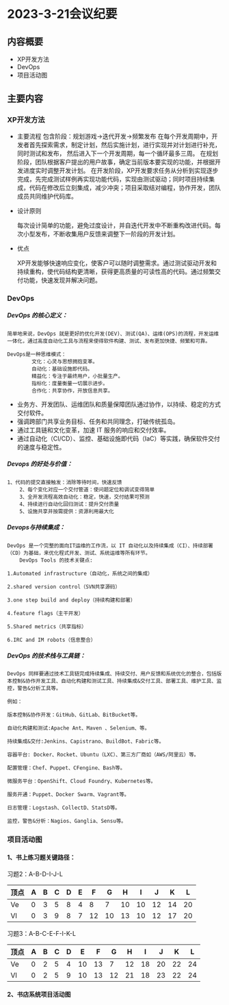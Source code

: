 # 2023-3-21会议纪要

## 内容概要

* XP开发方法
* DevOps
* 项目活动图

## 主要内容

### XP开发方法

* 主要流程
  包含阶段：规划游戏->迭代开发->频繁发布
  在每个开发周期中，开发者首先探索需求，制定计划，然后实施计划，进行实现并对计划进行补充，同时测试和发布，  然后进入下一个开发周期，每一个循环最多三周。
  在规划阶段，团队根据客户提出的用户故事，确定当前版本要实现的功能，并根据开发进度实时调整开发计划。
  在开发阶段，XP开发要求任务从分析到实现逐步完成，先完成测试样例再实现功能代码，实现由测试驱动；同时项目持续集成，代码在修改后立刻集成，减少冲突；项目采取结对编程，协作开发，团队成员共同维护代码库。
* 设计原则

  每次设计简单的功能，避免过度设计，并自迭代开发中不断重构改进代码。每次小型发布，不断收集用户反馈来调整下一阶段的开发计划。
* 优点

  XP开发能够快速响应变化，使客户可以随时调整需求。通过测试驱动开发和持续重构，使代码结构更清晰，获得更高质量的可读性高的代码。通过频繁交付功能，快速发现并解决问题。

### DevOps

##### DevOps 的核心定义：

    简单地来说，DevOps 就是更好的优化开发(DEV)、测试(QA)、运维(OPS)的流程，开发运维一体化，通过高度自动化工具与流程来使得软件构建、测试、发布更加快捷、频繁和可靠。

    DevOps是一种思维模式：
			文化：心灵与思想拥抱变革。
			自动化：基础设施即代码。
			精益化：专注于最终用户，小批量生产。
			指标化：度量衡量一切展示进步。
			合作化：共享协作，开放信息共享。

- 业务方、开发团队、运维团队和质量保障团队通过协作，以持续、稳定的方式交付软件。
- 强调跨部门共享业务目标、任务和共同理念，打破传统孤岛。
- 通过工具链和文化变革，加速 IT 服务的响应和交付效率。
- 通过自动化（CI/CD）、监控、基础设施即代码（IaC）等实践，确保软件交付的速度与稳定性。

##### Devops 的好处与价值：

    1、代码的提交直接触发：消除等待时间，快速反馈
		2、每个变化对应一个交付管道：使问题定位和调试变得简单
		3、全开发流程高效自动化：稳定，快速，交付结果可预测
		4、持续进行自动化回归测试：提升交付质量
		5、设施共享并按需提供：资源利用最大化

##### Devops与持续集成：

    DevOps 是一个完整的面向IT运维的工作流，以 IT 自动化以及持续集成（CI）、持续部署（CD）为基础，来优化程式开发、测试、系统运维等所有环节。
		DevOps Tools 的技术关键点:

    1.Automated infrastructure（自动化，系统之间的集成）

    2.shared version control（SVN共享源码）

    3.one step build and deploy（持续构建和部署）

    4.feature flags（主干开发）

    5.Shared metrics（共享指标）

    6.IRC and IM robots（信息整合）

##### DevOps 的技术栈与工具链：

    DevOps 同样要通过技术工具链完成持续集成、持续交付、用户反馈和系统优化的整合，包括版本控制&协作开发工具、自动化构建和测试工具、持续集成&交付工具、部署工具、维护工具、监控，警告&分析工具等。

    例如：

    版本控制&协作开发：GitHub、GitLab、BitBucket等。

    自动化构建和测试:Apache Ant、Maven 、Selenium、等。

    持续集成&交付:Jenkins、Capistrano、BuildBot、Fabric等。

    容器平台: Docker、Rocket、Ubuntu（LXC）、第三方厂商如（AWS/阿里云）等。

    配置管理：Chef、Puppet、CFengine、Bash等。

    微服务平台：OpenShift、Cloud Foundry、Kubernetes等。

    服务开通：Puppet、Docker Swarm、Vagrant等。

    日志管理：Logstash、CollectD、StatsD等。

    监控，警告&分析：Nagios、Ganglia、Sensu等。

### 项目活动图

#### 1、书上练习题关键路径：

习题2：A-B-D-I-J-L

| 顶点 | A | B | C | D | E | F  | G  | H  | I  | J  | K  | L  |
| ---- | - | - | - | - | - | -- | -- | -- | -- | -- | -- | -- |
| Ve   | 0 | 3 | 5 | 8 | 4 | 8  | 7  | 10 | 10 | 12 | 14 | 20 |
| Vl   | 0 | 3 | 9 | 8 | 7 | 12 | 10 | 13 | 10 | 12 | 17 | 20 |

习题3：A-B-C-E-F-I-K-L

| 顶点 | A | B | C | D | E  | F  | G  | H  | I  | J  | K  | L  |
| ---- | - | - | - | - | -- | -- | -- | -- | -- | -- | -- | -- |
| Ve   | 0 | 2 | 5 | 4 | 10 | 13 | 7  | 12 | 18 | 20 | 22 | 24 |
| Vl   | 0 | 2 | 5 | 9 | 10 | 13 | 12 | 21 | 18 | 23 | 22 | 24 |

#### 2、书店系统项目活动图
